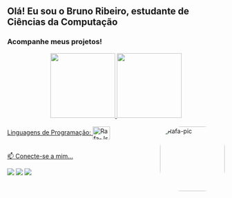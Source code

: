 ##  Olá! Eu sou o Bruno Ribeiro, estudante de Ciências da Computação
### Acompanhe meus projetos!
<div align="center">
  <a href="https://github.com/eubrunors">
  <img height="150em" src="https://github-readme-stats.vercel.app/api?username=eubrunors&show_icons=false&theme=dracula&include_all_commits=true&count_private=true"/>
  <img height="150em" src="https://github-readme-stats.vercel.app/api/top-langs/?username=eubrunors&layout=compact&langs_count=7&theme=dracula"/>
</div>
<div style="display: inline_block"><br>
  Linguagens de Programação:


  <img align="center" alt="Rafa-Js" height="30" width="40" src="https://cdn.jsdelivr.net/gh/devicons/devicon/icons/c/c-original.svg">
  <img align="right" alt="Rafa-pic" height="150" style="border-radius:50px;" src="https://cdn.discordapp.com/attachments/840348212530511900/996799072960774184/eubrunors.png">
</div>
  
  ##
 
<div>
  
  <p>📫 Conecte-se a mim...</p>
  
  <a href=https://www.youtube.com/channel/UCOPiUJSxV6Y7kZlE_PUpP-g target="_blank"><img src="https://img.shields.io/badge/YouTube-FF0000? style=for-the-badge&logo=youtube&logoColor=white" target="_blank"></a>
  <a href=https://www.instagram.com/_brunoors/ target="_blank"><img src="https://img.shields.io/badge/-Instagram-%23E4405F?style=for-the- badge&logo=instagram&logoColor=white" target="_blank"></a>
  <a href = "mailto:bruno.2013.br11@gmail.com"><img src="https://img.shields.io/badge/-Gmail-%23333?style=for-the-badge&logo=gmail&logoColor=white" destino ="_blank"></a>

</div>


<!---
eubrunors/eubrunors is a ✨ special ✨ repository because its `README.md` (this file) appears on your GitHub profile.
You can click the Preview link to take a look at your changes.
--->
